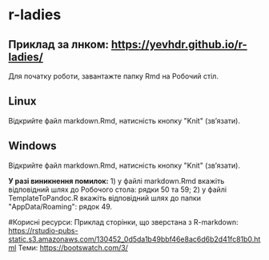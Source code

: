 # r-ladies

## Приклад за лнком: https://yevhdr.github.io/r-ladies/


Для початку роботи, завантажте папку Rmd на Робочий стіл.

## Linux
Відкрийте файл markdown.Rmd, натисність кнопку "Knit" (звʼязати).

## Windows
Відкрийте файл markdown.Rmd, натисність кнопку "Knit" (звʼязати).

**У разі виникнення помилок:**
    1) у файлі markdown.Rmd вкажіть відповідний шлях до Робочого стола: рядки 50 та 59;
    2) у файлі TemplateToPandoc.R вкажіть відповідний шлях до папки "AppData/Roaming": рядок 49.



#Корисні ресурси:
Приклад сторінки, що зверстана з R-markdown: https://rstudio-pubs-static.s3.amazonaws.com/130452_0d5da1b49bbf46e8ac6d6b2d41fc81b0.html
Теми: https://bootswatch.com/3/


